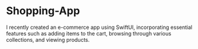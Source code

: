 # Shopping-App
I recently created an e-commerce app using SwiftUI, incorporating essential features such as adding items to the cart, browsing through various collections, and viewing products. 
